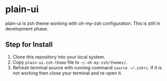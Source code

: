 # plain-ui
plain-ui is zsh theme working with oh-my-zsh configuration. This is still in development phase.

## Step for Install
1. Clone this repository into your local system.
2. Copy `plain-ui.zsh-theme` file to `~/.oh-my-zsh/themes/`.
3. Refresh terminal source with running command `source ~/.zshrc`. If it is not working then close your terminal and re-open it.